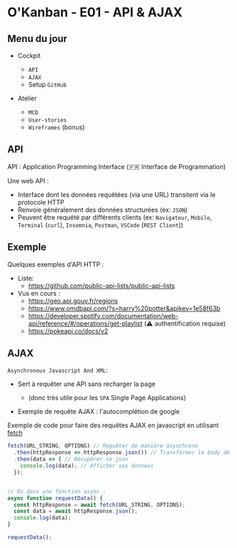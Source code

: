 # O'Kanban - E01 - API & AJAX

## Menu du jour

- Cockpit
  - `API`
  - `AJAX`
  - Setup `GitHub`

- Atelier
  - `MCD`
  - `User-stories`
  - `Wireframes` (bonus)


## API

API : Application Programming Interface (🇫🇷 Interface de Programmation)

Une web API :
- Interface dont les données requêtées (via une URL) transitent via le protocole HTTP 
- Renvoie généralement des données structurées (ex: `JSON`)
- Peuvent être requété par différents clients (ex: `Navigateur`, `Mobile`, `Terminal` (`curl`), `Insomnia`, `Postman`, `VSCode` (`REST Client`))





## Exemple 

Quelques exemples d'API HTTP : 
- Liste:
  - https://github.com/public-api-lists/public-api-lists
- Vus en cours :
  - https://geo.api.gouv.fr/regions
  - https://www.omdbapi.com/?s=harry%20potter&apikey=1e58f63b
  - https://developer.spotify.com/documentation/web-api/reference/#/operations/get-playlist (⚠️ authentification requise)
  - https://pokeapi.co/docs/v2


## AJAX

`Asynchronous Javascript And XML`: 
- Sert à requêter une API sans recharger la page 
  - (donc très utile pour les `SPA` Single Page Applications)

- Exemple de requête AJAX : l'autocomplétion de google

Exemple de code pour faire des requêtes AJAX en javascript en utilisant [fetch](https://developer.mozilla.org/fr/docs/Web/API/Fetch_API/Using_Fetch)

```js
fetch(URL_STRING, OPTIONS) // Requêter de manière asynchrone
  .then(httpResponse => httpResponse.json()) // Transformer le body de la réponse HTTP en JSON
  .then(data => { // Récupérer ce json
    console.log(data); // Afficher ses données
  });


// Ou dans une fonction async :
async function requestData() {
  const httpResponse = await fetch(URL_STRING, OPTIONS);
  const data = await httpResponse.json();
  console.log(data);
}

requestData();
```
